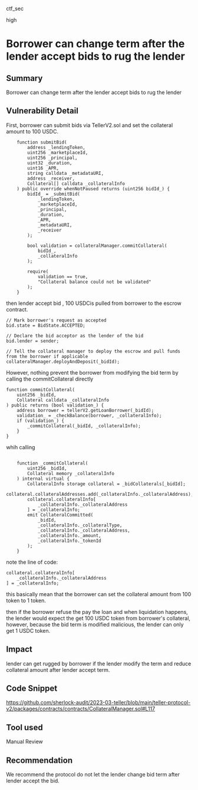 ctf_sec

high

# Borrower can change term after the lender accept bids to rug the lender

## Summary

Borrower can change term after the lender accept bids to rug the lender

## Vulnerability Detail

First, borrower can submit bids via TellerV2.sol and set the collateral amount to 100 USDC.

```solidity
    function submitBid(
        address _lendingToken,
        uint256 _marketplaceId,
        uint256 _principal,
        uint32 _duration,
        uint16 _APR,
        string calldata _metadataURI,
        address _receiver,
        Collateral[] calldata _collateralInfo
    ) public override whenNotPaused returns (uint256 bidId_) {
        bidId_ = _submitBid(
            _lendingToken,
            _marketplaceId,
            _principal,
            _duration,
            _APR,
            _metadataURI,
            _receiver
        );

        bool validation = collateralManager.commitCollateral(
            bidId_,
            _collateralInfo
        );

        require(
            validation == true,
            "Collateral balance could not be validated"
        );
    }
```

then lender accept bid , 100 USDCis pulled from borrower to the escrow contract.

```solidity
// Mark borrower's request as accepted
bid.state = BidState.ACCEPTED;

// Declare the bid acceptor as the lender of the bid
bid.lender = sender;

// Tell the collateral manager to deploy the escrow and pull funds from the borrower if applicable
collateralManager.deployAndDeposit(_bidId);
```

However, nothing prevent the borrower from modifying the bid term by calling the commitCollateral directly

```solidity
function commitCollateral(
	uint256 _bidId,
	Collateral calldata _collateralInfo
) public returns (bool validation_) {
	address borrower = tellerV2.getLoanBorrower(_bidId);
	validation_ = _checkBalance(borrower, _collateralInfo);
	if (validation_) {
		_commitCollateral(_bidId, _collateralInfo);
	}
}
```

whih calling

```solidity

    function _commitCollateral(
        uint256 _bidId,
        Collateral memory _collateralInfo
    ) internal virtual {
        CollateralInfo storage collateral = _bidCollaterals[_bidId];
        collateral.collateralAddresses.add(_collateralInfo._collateralAddress);
        collateral.collateralInfo[
            _collateralInfo._collateralAddress
        ] = _collateralInfo;
        emit CollateralCommitted(
            _bidId,
            _collateralInfo._collateralType,
            _collateralInfo._collateralAddress,
            _collateralInfo._amount,
            _collateralInfo._tokenId
        );
    }
```

note the line of code:

```solidity
collateral.collateralInfo[
	_collateralInfo._collateralAddress
] = _collateralInfo;
```

this basically mean that the borrower can set the collateral amount from 100 token to 1 token.

then if the borrower refuse the pay the loan and when liquidation happens, the lender would expect the get 100 USDC token from borrower's collateral, however, because the bid term is modified malicious, the lender can only get 1 USDC token.

## Impact

lender can get rugged by borrower if the lender modify the term and reduce collateral amount after lender accept term.

## Code Snippet

https://github.com/sherlock-audit/2023-03-teller/blob/main/teller-protocol-v2/packages/contracts/contracts/CollateralManager.sol#L117

## Tool used

Manual Review

## Recommendation

We recommend the protocol do not let the lender change bid term after lender accept the bid.
